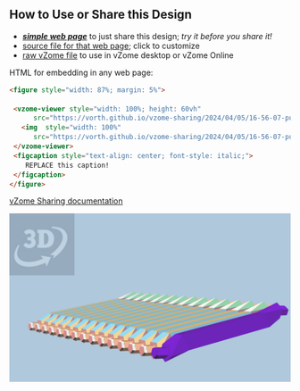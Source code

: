 
## How to Use or Share this Design

 - [***simple web page***](<https://vorth.github.io/vzome-sharing/2024/04/05/16-56-07-purple-short/>) to just share this design; *try it before you share it!*
 - [source file for that web page](<https://github.com/vorth/vzome-sharing/edit/main/2024/04/05/16-56-07-purple-short/index.md>); click to customize
 - [raw vZome file](<https://raw.githubusercontent.com/vorth/vzome-sharing/main/2024/04/05/16-56-07-purple-short/purple-short.vZome>) to use in vZome desktop or vZome Online
 
 HTML for embedding in any web page:
 ```html
<figure style="width: 87%; margin: 5%">
  
  <vzome-viewer style="width: 100%; height: 60vh" 
       src="https://vorth.github.io/vzome-sharing/2024/04/05/16-56-07-purple-short/purple-short.vZome" >
    <img  style="width: 100%"
       src="https://vorth.github.io/vzome-sharing/2024/04/05/16-56-07-purple-short/purple-short.png" >
  </vzome-viewer>
  <figcaption style="text-align: center; font-style: italic;">
     REPLACE this caption!
  </figcaption>
</figure>

 ```

[vZome Sharing documentation](https://vzome.github.io/vzome/sharing.html#how-it-works)

![Image](<purple-short.png>)

